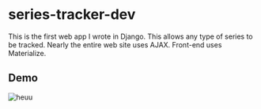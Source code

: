 # series-tracker-dev

This is the first web app I wrote in Django. This allows any type of series to be tracked. Nearly the entire web site uses AJAX. Front-end uses Materialize.

## Demo

![heuu](https://github.com/exp0nge/series-tracker-dev/blob/master/static/images/seriestracker.gif)
